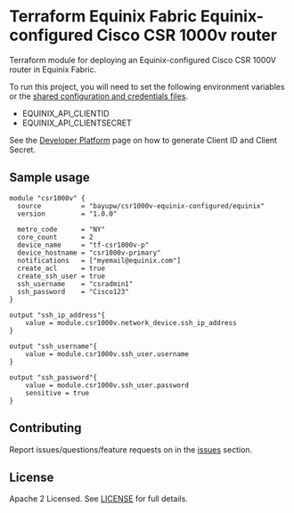 # Terraform Equinix Fabric Equinix-configured Cisco CSR 1000v router

Terraform module for deploying an Equinix-configured Cisco CSR 1000V router in Equinix Fabric.

To run this project, you will need to set the following environment variables or the [shared configuration and credentials files](https://docs.aws.amazon.com/cli/latest/userguide/cli-configure-files.html).
- EQUINIX_API_CLIENTID
- EQUINIX_API_CLIENTSECRET

See the [Developer Platform](https://developer.equinix.com/docs?page=/dev-docs/fabric/overview) page on how to generate Client ID and Client Secret.

## Sample usage

```hcl
module "csr1000v" {
  source          = "bayupw/csr1000v-equinix-configured/equinix"
  version         = "1.0.0"

  metro_code      = "NY"
  core_count      = 2
  device_name     = "tf-csr1000v-p"
  device_hostname = "csr1000v-primary"
  notifications   = ["myemail@equinix.com"]
  create_acl      = true
  create_ssh_user = true
  ssh_username    = "csradmin1"
  ssh_password    = "Cisco123"
}

output "ssh_ip_address"{
    value = module.csr1000v.network_device.ssh_ip_address
}

output "ssh_username"{
    value = module.csr1000v.ssh_user.username
}

output "ssh_password"{
    value = module.csr1000v.ssh_user.password
    sensitive = true
}
```

## Contributing

Report issues/questions/feature requests on in the [issues](https://github.com/bayupw/terraform-equinix-csr1000v-equinix-configured/issues/new) section.

## License

Apache 2 Licensed. See [LICENSE](https://github.com/bayupw/terraform-equinix-csr1000v-equinix-configured/tree/master/LICENSE) for full details.